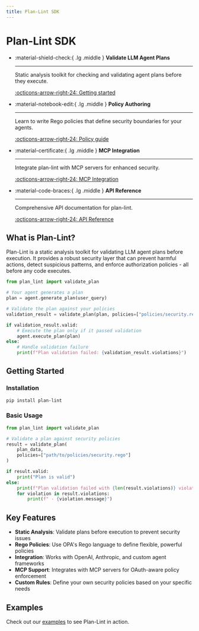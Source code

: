 ```yaml
---
title: Plan-Lint SDK 
---
```


# Plan-Lint SDK

<div class="grid cards" markdown>

- :material-shield-check:{ .lg .middle } __Validate LLM Agent Plans__

    ---

    Static analysis toolkit for checking and validating agent plans before they execute.

    [:octicons-arrow-right-24: Getting started](#getting-started)

- :material-notebook-edit:{ .lg .middle } __Policy Authoring__

    ---

    Learn to write Rego policies that define security boundaries for your agents.

    [:octicons-arrow-right-24: Policy guide](documentation/policy-authoring-guide.md)

- :material-certificate:{ .lg .middle } __MCP Integration__

    ---

    Integrate plan-lint with MCP servers for enhanced security.

    [:octicons-arrow-right-24: MCP Integration](documentation/mcp-integration.md)

- :material-code-braces:{ .lg .middle } __API Reference__

    ---

    Comprehensive API documentation for plan-lint.

    [:octicons-arrow-right-24: API Reference](api/index.md)

</div>

## What is Plan-Lint?

Plan-Lint is a static analysis toolkit for validating LLM agent plans before execution. It provides a robust security layer that can prevent harmful actions, detect suspicious patterns, and enforce authorization policies - all before any code executes.

```python
from plan_lint import validate_plan

# Your agent generates a plan
plan = agent.generate_plan(user_query)

# Validate the plan against your policies
validation_result = validate_plan(plan, policies=["policies/security.rego"])

if validation_result.valid:
    # Execute the plan only if it passed validation
    agent.execute_plan(plan)
else:
    # Handle validation failure
    print(f"Plan validation failed: {validation_result.violations}")
```

## Getting Started

### Installation

```bash
pip install plan-lint
```

### Basic Usage

```python
from plan_lint import validate_plan

# Validate a plan against security policies
result = validate_plan(
    plan_data,
    policies=["path/to/policies/security.rego"]
)

if result.valid:
    print("Plan is valid")
else:
    print(f"Plan validation failed with {len(result.violations)} violations:")
    for violation in result.violations:
        print(f" - {violation.message}")
```

## Key Features

- **Static Analysis**: Validate plans before execution to prevent security issues
- **Rego Policies**: Use OPA's Rego language to define flexible, powerful policies
- **Integration**: Works with OpenAI, Anthropic, and custom agent frameworks
- **MCP Support**: Integrates with MCP servers for OAuth-aware policy enforcement
- **Custom Rules**: Define your own security policies based on your specific needs

## Examples

Check out our [examples](examples/index.md) to see Plan-Lint in action. 